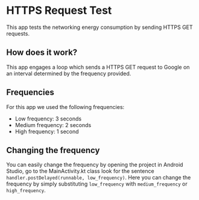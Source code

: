 # HTTPS Request Test
This app tests the networking energy consumption by sending HTTPS GET requests.

## How does it work?
This app engages a loop which sends a HTTPS GET request to Google on an interval determined by the frequency provided. 

## Frequencies
For this app we used the following frequencies:
* Low frequency: 3 seconds
* Medium frequency: 2 seconds
* High frequency: 1 second

## Changing the frequency
You can easily change the frequency by opening the project in Android Studio, go to the MainActivity.kt class look for the sentence 
``` handler.postDelayed(runnable, low_frequency) ```.
Here you can change the frequency by simply substituting ```low_frequency``` with ```medium_frequency``` or ```high_frequency```.
